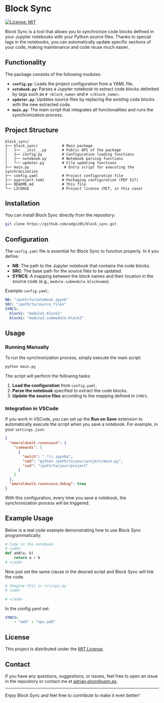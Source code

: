 # Block Sync

[![License: MIT](https://img.shields.io/badge/License-MIT-yellow.svg)](LICENSE)
<!-- [![PyPI version](https://badge.fury.io/py/block_sync.svg)](https://badge.fury.io/py/block_sync) -->

Block Sync is a tool that allows you to synchronize code blocks defined in your Jupyter notebooks with your Python source files. Thanks to special tags in the notebooks, you can automatically update specific sections of your code, making maintenance and code reuse much easier.

## Functionality

The package consists of the following modules:

- **`config.py`**: Loads the project configuration from a YAML file.
- **`notebook.py`**: Parses a Jupyter notebook to extract code blocks delimited by tags such as `# <block_name>` and `# </block_name>`.
- **`updater.py`**: Updates source files by replacing the existing code blocks with the new extracted code.
- **`main.py`**: The main script that integrates all functionalities and runs the synchronization process.

## Project Structure

```
block_sync/
├── block_sync/           # Main package
│   ├── __init__.py       # Public API of the package
│   ├── config.py         # Configuration loading functions
│   ├── notebook.py       # Notebook parsing functions
│   └── updater.py        # File updating functions
├── main.py                # Entry script for executing the synchronization
├── config.yaml           # Project configuration file
├── pyproject.toml        # Packaging configuration (PEP 517)
├── README.md             # This file
└── LICENSE               # Project license (MIT, in this case)
```

## Installation

You can install Block Sync directly from the repository:

```bash
git clone https://github.com/adgiz05/block_sync.git
```

## Configuration

The `config.yaml` file is essential for Block Sync to function properly. In it you define:

- **NB**: The path to the Jupyter notebook that contains the code blocks.
- **SRC**: The base path for the source files to be updated.
- **SYNCS**: A mapping between the block names and their location in the source code (e.g., `module.submodule.blockname`).

Example `config.yaml`:

```yaml
NB: "/path/to/notebook.ipynb"
SRC: "/path/to/source_files"
SYNCS:
  block1: "module1.block1"
  block2: "module2.submodule.block2"
```

## Usage

### Running Manually

To run the synchronization process, simply execute the main script:

```bash
python main.py
```

The script will perform the following tasks:

1. **Load the configuration** from `config.yaml`.
2. **Parse the notebook** specified to extract the code blocks.
3. **Update the source files** according to the mapping defined in `SYNCS`.

### Integration in VSCode

If you work in VSCode, you can set up the **Run on Save** extension to automatically execute the script when you save a notebook. For example, in your `settings.json`:

```json
{
  "emeraldwalk.runonsave": {
    "commands": [
      {
        "match": ".*\\.ipynb$",
        "cmd": "python /path/to/your/project/main.py",
        "cwd": "/path/to/your/project"
      }
    ]
  },
  "emeraldwalk.runonsave.debug": true
}
```

With this configuration, every time you save a notebook, the synchronization process will be triggered.

## Example Usage

Below is a real code example demonstrating how to use Block Sync programmatically:

```python
# Code in the notebook
# <add>
def add(a, b)
    return a + b
# </add>
```
Now just set the same clause in the desired script and Block Sync will link the code.
```python
# Imagine this is src/ops.py
# <add>

# </add>
```
In the config.yaml set:
```yaml
SYNCS:
    - "add" : "ops.add"
```

## License

This project is distributed under the [MIT License](LICENSE).

## Contact

If you have any questions, suggestions, or issues, feel free to open an issue in the repository or contact me at [adrian.giron@upm.es](mailto:adrian.giron@upm.es).

---

Enjoy Block Sync and feel free to contribute to make it even better!
